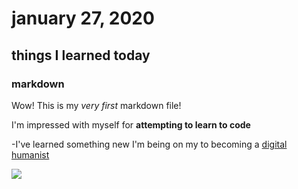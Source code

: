# january 27, 2020

## things I learned today

### markdown 

Wow! This is my *very first* markdown file! 

I'm impressed with myself for **attempting to learn to code**

-I've learned something new
I'm being on my to becoming a [digital humanist](https://en.wikipedia.org/wiki/Digital_humanities)


![](https://upload.wikimedia.org/wikipedia/commons/9/9b/Pride_and_Prejudice_in_Voyant_Tools.png)
